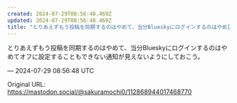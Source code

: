 ```yaml
---
created: 2024-07-29T08:56:48.469Z
updated: 2024-07-29T08:56:48.469Z
title: "とりあえずもう投稿を同期するのはやめて、当分Blueskyにログインするのはやめ[...]"
---
```


<p>とりあえずもう投稿を同期するのはやめて、当分Blueskyにログインするのはやめてオフに設定することもできない通知が見えないようにしておこう。</p>

&mdash; 2024-07-29 08:56:48 UTC

Original URL: https://mastodon.social/@sakuramochi0/112868944017468770

